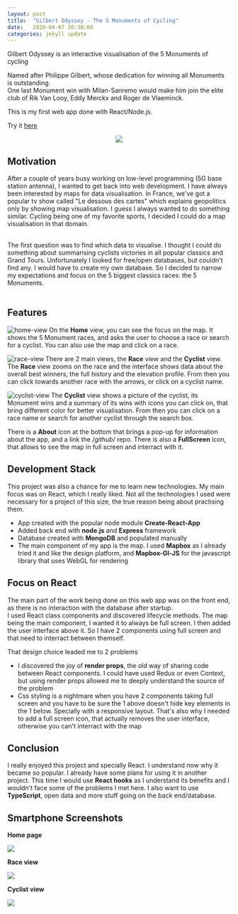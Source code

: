```yaml
---
layout: post
title:  "Gilbert Odyssey - The 5 Monuments of Cycling"
date:   2020-04-07 20:30:00
categories: jekyll update
---
```


Gilbert Odyssey is an interactive visualisation of the 5 Monuments of cycling<br/>

Named after Philippe Gilbert, whose dedication for winning all Monuments is outstanding.<br/>
One last Monument win with Milan-Sanremo would make him join the elite club of Rik Van Looy, 
Eddy Merckx and Roger de Vlaeminck.<br/>

This is my first web app done with React/Node.js.

Try it [here](https://www.gilbertodyssey.com)

<p align="center">
<img src="https://github.com/florianmainguy/florianmainguy.github.io/blob/master/assets/gilbert-odyssey/gilbert-odyssey.gif?raw=true">
</p>

## Motivation

After a couple of years busy working on low-level programming (5G base station antenna), I wanted to get back into 
web development. I have always been interested by maps for data visualisation. In France, we've got a popular tv show 
called "Le dessous des cartes" which explains geopolitics only by showing map visualisation. I guess I always wanted to 
do something similar. Cycling being one of my favorite sports, I decided I could do a map visualisation in that domain.
<br/><br/>

The first question was to find which data to visualise. I thought I could do something about summarising cyclists victories in 
all popular classics and Grand Tours. Unfortunately I looked for free/open databases, but couldn't find any. I would have to create my own database. So I decided to narrow my expectations and focus on the 5 biggest classics races: the 5 Monuments.
<br/><br/>

## Features

![home-view](https://github.com/florianmainguy/florianmainguy.github.io/blob/master/assets/gilbert-odyssey/Home-laptop.png?raw=true)
On the **Home** view, you can see the focus on the map. It shows the 5 Monument races, and asks the user to choose a race or search for a cyclist. You can also use the map and click on a race.

![race-view](https://github.com/florianmainguy/florianmainguy.github.io/blob/master/assets/gilbert-odyssey/Race2-laptop.png?raw=true)
There are 2 main views, the **Race** view and the **Cyclist** view. The **Race** view zooms on the race and the interface shows data about the overall best winners, the full history and the elevation profile. From then you can click towards another race with the arrows, or click on a cyclist name.

![cyclist-view](https://github.com/florianmainguy/florianmainguy.github.io/blob/master/assets/gilbert-odyssey/Cyclist-laptop.png?raw=true)
The **Cyclist** view shows a picture of the cyclist, its Monument wins and a summary of its wins with icons you can click on, that bring different color for better visualisation. From then you can click on a race name or search for another cyclist through the search box.

There is a **About** icon at the bottom that brings a pop-up for information about the app, and a link the /*github*/ repo.
There is also a **FullScreen** icon, that allows to see the map in full screen and interract with it.

## Development Stack

This project was also a chance for me to learn new technologies. My main focus was on React, which I really liked. Not all the technologies I used were necessary for a project of this size, the true reason being about practising them.
- App created with the popular node module **Create-React-App**
- Added back end with **node.js** and **Express** framework
- Database created with **MongoDB** and populated manually
- The main component of my app is the map. I used **Mapbox** as I already tried it and like the design platform, and **Mapbox-Gl-JS** for the javascript library that uses WebGL for rendering

## Focus on React

The main part of the work being done on this web app was on the front end, as there is no interaction with the database after startup.</br>
I used React class components and discovered lifecycle methods. The map being the main component, I wanted it to always be full screen. I then added the user interface above it. So I have 2 components using full screen and that need to interract between themself.

That design choice leaded me to 2 problems
- I discovered the joy of **render props**, the old way of sharing code between React components. I could have used Redux or even Context, but using render props allowed me to deeply understand the source of the problem
- Css styling is a nightmare when you have 2 components taking full screen and you have to be sure the 1 above doesn't hide key elements in the 1 below. Specially with a responsive layout. That's also why I needed to add a full screen icon, that actually removes the user interface, otherwise you can't interract with the map

## Conclusion

I really enjoyed this project and specially React. I understand now why it became so popular. I already have some plans for using it in another project. This time I would use **React hooks** as I understand its benefits and I wouldn't face some of the problems I met here. I also want to use **TypeScript**, open data and more stuff going on the back end/database.

## Smartphone Screenshots
**Home page**
<div class="wraptocenter">
<img src="https://github.com/florianmainguy/florianmainguy.github.io/blob/master/assets/gilbert-odyssey/Home-smartphone.png?raw=true" style="min-width:0;max-width:100%;box-shadow:0">
</div>

**Race view**
<div class="wraptocenter">
<img src="https://github.com/florianmainguy/florianmainguy.github.io/blob/master/assets/gilbert-odyssey/Race-smartphone.png" style="min-width:0;max-width:100%;box-shadow:0">
</div>

**Cyclist view**
<div class="wraptocenter">
<img src="https://github.com/florianmainguy/florianmainguy.github.io/blob/master/assets/gilbert-odyssey/Cyclist-smartphone.png" style="min-width:0;max-width:100%;box-shadow:0">
</div>